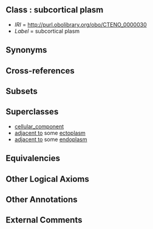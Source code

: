 
## Class : subcortical plasm

 * *IRI* = http://purl.obolibrary.org/obo/CTENO_0000030
 * *Label* = subcortical plasm

## Synonyms


## Cross-references


## Subsets


## Superclasses

 * [cellular_component](../../GO/75/GO_0005575.md)
 * [adjacent to](../../RO/20/RO_0002220.md) some [ectoplasm](../../CTENO/28/CTENO_0000028.md)
 * [adjacent to](../../RO/20/RO_0002220.md) some [endoplasm](../../CTENO/29/CTENO_0000029.md)

## Equivalencies


## Other Logical Axioms


## Other Annotations


## External Comments


